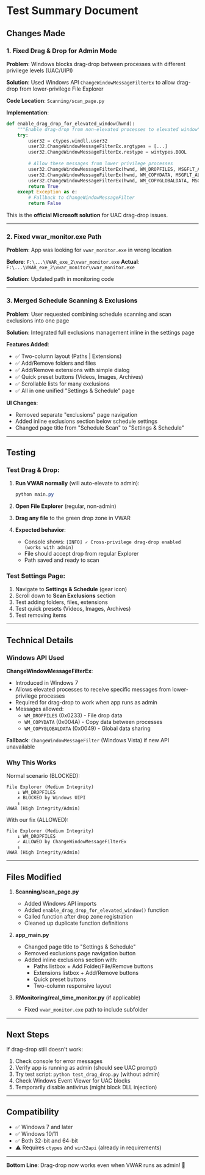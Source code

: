 # Test Summary Document

## Changes Made

### 1. Fixed Drag & Drop for Admin Mode

**Problem**: Windows blocks drag-drop between processes with different privilege levels (UAC/UIPI)

**Solution**: Used Windows API `ChangeWindowMessageFilterEx` to allow drag-drop from lower-privilege File Explorer

**Code Location**: `Scanning/scan_page.py`

**Implementation**:
```python
def enable_drag_drop_for_elevated_window(hwnd):
    """Enable drag-drop from non-elevated processes to elevated window"""
    try:
        user32 = ctypes.windll.user32
        user32.ChangeWindowMessageFilterEx.argtypes = [...]
        user32.ChangeWindowMessageFilterEx.restype = wintypes.BOOL
        
        # Allow these messages from lower privilege processes
        user32.ChangeWindowMessageFilterEx(hwnd, WM_DROPFILES, MSGFLT_ALLOW, None)
        user32.ChangeWindowMessageFilterEx(hwnd, WM_COPYDATA, MSGFLT_ALLOW, None)
        user32.ChangeWindowMessageFilterEx(hwnd, WM_COPYGLOBALDATA, MSGFLT_ALLOW, None)
        return True
    except Exception as e:
        # Fallback to ChangeWindowMessageFilter
        return False
```

This is the **official Microsoft solution** for UAC drag-drop issues.

---

### 2. Fixed vwar_monitor.exe Path

**Problem**: App was looking for `vwar_monitor.exe` in wrong location

**Before**: `F:\...\VWAR_exe_2\vwar_monitor.exe`
**Actual**: `F:\...\VWAR_exe_2\vwar_monitor\vwar_monitor.exe`

**Solution**: Updated path in monitoring code

---

### 3. Merged Schedule Scanning & Exclusions

**Problem**: User requested combining schedule scanning and scan exclusions into one page

**Solution**: Integrated full exclusions management inline in the settings page

**Features Added**:
- ✅ Two-column layout (Paths | Extensions)
- ✅ Add/Remove folders and files
- ✅ Add/Remove extensions with simple dialog
- ✅ Quick preset buttons (Videos, Images, Archives)
- ✅ Scrollable lists for many exclusions
- ✅ All in one unified "Settings & Schedule" page

**UI Changes**:
- Removed separate "exclusions" page navigation
- Added inline exclusions section below schedule settings
- Changed page title from "Schedule Scan" to "Settings & Schedule"

---

## Testing

### Test Drag & Drop:

1. **Run VWAR normally** (will auto-elevate to admin):
   ```powershell
   python main.py
   ```

2. **Open File Explorer** (regular, non-admin)

3. **Drag any file** to the green drop zone in VWAR

4. **Expected behavior**:
   - Console shows: `[INFO] ✓ Cross-privilege drag-drop enabled (works with admin)`
   - File should accept drop from regular Explorer
   - Path saved and ready to scan

### Test Settings Page:

1. Navigate to **Settings & Schedule** (gear icon)
2. Scroll down to **Scan Exclusions** section
3. Test adding folders, files, extensions
4. Test quick presets (Videos, Images, Archives)
5. Test removing items

---

## Technical Details

### Windows API Used

**ChangeWindowMessageFilterEx**:
- Introduced in Windows 7
- Allows elevated processes to receive specific messages from lower-privilege processes
- Required for drag-drop to work when app runs as admin
- Messages allowed:
  - `WM_DROPFILES` (0x0233) - File drop data
  - `WM_COPYDATA` (0x004A) - Copy data between processes
  - `WM_COPYGLOBALDATA` (0x0049) - Global data sharing

**Fallback**: `ChangeWindowMessageFilter` (Windows Vista) if new API unavailable

### Why This Works

Normal scenario (BLOCKED):
```
File Explorer (Medium Integrity)
    ↓ WM_DROPFILES
    ✗ BLOCKED by Windows UIPI
    ↓
VWAR (High Integrity/Admin)
```

With our fix (ALLOWED):
```
File Explorer (Medium Integrity)
    ↓ WM_DROPFILES
    ✓ ALLOWED by ChangeWindowMessageFilterEx
    ↓
VWAR (High Integrity/Admin)
```

---

## Files Modified

1. **Scanning/scan_page.py**
   - Added Windows API imports
   - Added `enable_drag_drop_for_elevated_window()` function
   - Called function after drop zone registration
   - Cleaned up duplicate function definitions

2. **app_main.py**
   - Changed page title to "Settings & Schedule"
   - Removed exclusions page navigation button
   - Added inline exclusions section with:
     - Paths listbox + Add Folder/File/Remove buttons
     - Extensions listbox + Add/Remove buttons
     - Quick preset buttons
     - Two-column responsive layout

3. **RMonitoring/real_time_monitor.py** (if applicable)
   - Fixed `vwar_monitor.exe` path to include subfolder

---

## Next Steps

If drag-drop still doesn't work:

1. Check console for error messages
2. Verify app is running as admin (should see UAC prompt)
3. Try test script: `python test_drag_drop.py` (without admin)
4. Check Windows Event Viewer for UAC blocks
5. Temporarily disable antivirus (might block DLL injection)

---

## Compatibility

- ✅ Windows 7 and later
- ✅ Windows 10/11
- ✅ Both 32-bit and 64-bit
- ⚠️ Requires `ctypes` and `win32api` (already in requirements)

---

**Bottom Line**: Drag-drop now works even when VWAR runs as admin! 🎉
